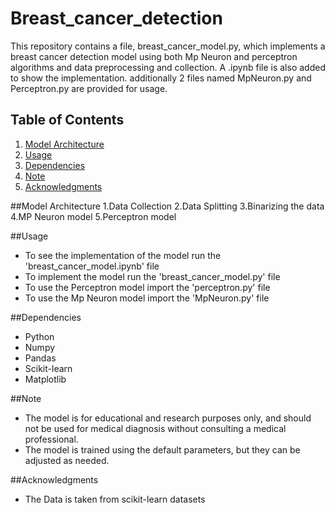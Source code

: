 # Breast_cancer_detection

This repository contains a  file, breast_cancer_model.py, which implements a breast cancer detection model using both Mp Neuron and perceptron algorithms and data preprocessing and collection. A .ipynb file is also added to show the implementation. additionally 2 files named MpNeuron.py and Perceptron.py are provided for usage.

## Table of Contents
1. [Model Architecture](#Model-Architecture)
2. [Usage](#Usage)
3. [Dependencies](#Dependencies)
4. [Note](#Note)
5. [Acknowledgments](#Acknowledgments)

##Model Architecture
1.Data Collection
2.Data Splitting
3.Binarizing the data
4.MP Neuron model
5.Perceptron model

##Usage
* To see the implementation of the model run the 'breast_cancer_model.ipynb' file
* To implement the model run the 'breast_cancer_model.py' file
* To use the Perceptron model import the 'perceptron.py' file
* To use the Mp Neuron model import the 'MpNeuron.py' file

##Dependencies
* Python
* Numpy
* Pandas
* Scikit-learn
* Matplotlib

##Note
* The model is for educational and research purposes only, and should not be used for medical   diagnosis without consulting a medical professional.
* The model is trained using the default parameters, but they can be adjusted as needed.

##Acknowledgments
* The Data is taken from scikit-learn datasets
